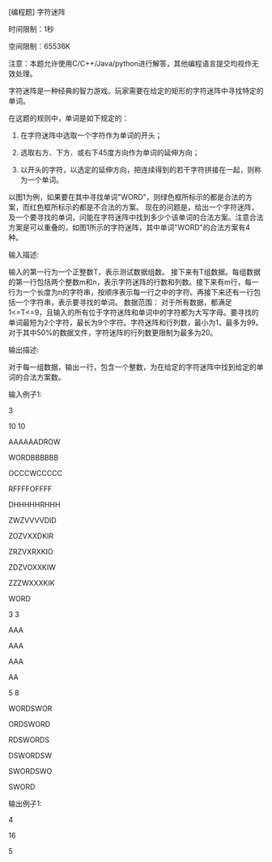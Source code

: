 [编程题] 字符迷阵

时间限制：1秒

空间限制：65536K

注意：本题允许使用C/C++/Java/python进行解答，其他编程语言提交均视作无效处理。

字符迷阵是一种经典的智力游戏。玩家需要在给定的矩形的字符迷阵中寻找特定的单词。

在这题的规则中，单词是如下规定的：

1. 在字符迷阵中选取一个字符作为单词的开头；

2. 选取右方、下方、或右下45度方向作为单词的延伸方向；

3. 以开头的字符，以选定的延伸方向，把连续得到的若干字符拼接在一起，则称为一个单词。

以图1为例，如果要在其中寻找单词"WORD"，则绿色框所标示的都是合法的方案，而红色框所标示的都是不合法的方案。
现在的问题是，给出一个字符迷阵，及一个要寻找的单词，问能在字符迷阵中找到多少个该单词的合法方案。注意合法方案是可以重叠的，如图1所示的字符迷阵，其中单词"WORD"的合法方案有4种。

输入描述:

输入的第一行为一个正整数T，表示测试数据组数。 接下来有T组数据。每组数据的第一行包括两个整数m和n，表示字符迷阵的行数和列数。接下来有m行，每一行为一个长度为n的字符串，按顺序表示每一行之中的字符。再接下来还有一行包括一个字符串，表示要寻找的单词。  数据范围： 对于所有数据，都满足1<=T<=9，且输入的所有位于字符迷阵和单词中的字符都为大写字母。要寻找的单词最短为2个字符，最长为9个字符。字符迷阵和行列数，最小为1，最多为99。 对于其中50%的数据文件，字符迷阵的行列数更限制为最多为20。

输出描述:

对于每一组数据，输出一行，包含一个整数，为在给定的字符迷阵中找到给定的单词的合法方案数。

输入例子1:

3

10 10

AAAAAADROW

WORDBBBBBB

OCCCWCCCCC

RFFFFOFFFF

DHHHHHRHHH

ZWZVVVVDID

ZOZVXXDKIR

ZRZVXRXKIO

ZDZVOXXKIW

ZZZWXXXKIK

WORD

3 3

AAA

AAA

AAA

AA

5 8

WORDSWOR

ORDSWORD

RDSWORDS

DSWORDSW

SWORDSWO

SWORD

输出例子1:

4

16

5



